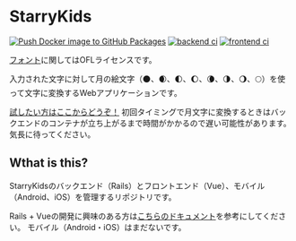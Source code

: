 # StarryKids

[![Push Docker image to GitHub Packages](https://github.com/Tatsumi0000/starry-kids/actions/workflows/push-docker-image.yml/badge.svg)](https://github.com/Tatsumi0000/starry-kids/actions/workflows/push-docker-image.yml)
[![backend ci](https://github.com/Tatsumi0000/starry-kids/actions/workflows/backend-ci.yml/badge.svg)](https://github.com/Tatsumi0000/starry-kids/actions/workflows/backend-ci.yml)
[![frontend ci](https://github.com/Tatsumi0000/starry-kids/actions/workflows/frontend-ci.yml/badge.svg)](https://github.com/Tatsumi0000/starry-kids/actions/workflows/frontend-ci.yml)

[フォント](https://github.com/Tatsumi0000/starry-kids/tree/main/web/backend/app/assets/fonts)に関してはOFLライセンスです。

入力された文字に対して月の絵文字（🌑、🌒、🌓、🌔、🌘、🌗、🌖、🌕）を使って文字に変換するWebアプリケーションです。

[試したい方はここからどうぞ！](https://starry-kids.soleil-luminas.com/)
初回タイミングで月文字に変換するときはバックエンドのコンテナが立ち上がるまで時間がかかるので遅い可能性があります。気長に待ってください。

## Wthat is this?
StarryKidsのバックエンド（Rails）とフロントエンド（Vue）、モバイル（Android、iOS）を管理するリポジトリです。

Rails + Vueの開発に興味のある方は[こちらのドキュメント](https://github.com/Tatsumi0000/starry-kids/tree/main/web/README.md)を参考にしてください。
モバイル（Android・iOS）はまだないです。
